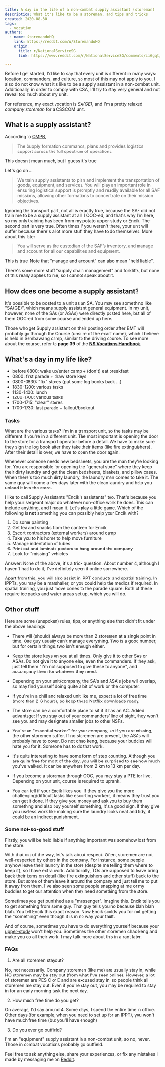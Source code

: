 ```yaml
---
title: A day in the life of a non-combat supply assistant (storeman)
description: What it's like to be a storeman, and tips and tricks
created: 2020-08-30
tags:
  - vocation
authors:
  - name: StoremandoHQ
    link: https://reddit.com/u/StoremandoHQ
    origin:
      title: r/NationalServiceSG
      link: https://www.reddit.com/r/NationalServiceSG/comments/ii6gqt/a_day_in_the_life_of_a_supply_assistant_storeman/

---
```


<alert type="warning">
Before I get started, I'd like to say that every unit is different in many ways: location, commanders, and culture, so most of this may not apply to you. I also do not know what it's like to be a supply assistant in a non-combat unit. Additionally, in order to comply with OSA, I'll try to stay very general and not reveal too much about my unit.
</alert>

For reference, my exact vocation is *SA(GE)*, and I'm a pretty relaxed *company storeman* for a CSSCOM unit.

## What is a supply assistant?
According to [CMPB](https://www.cmpb.gov.sg/web/wcm/connect/cmpb/226de7de-4248-498d-a595-fabee56c4b73/ns-vocations-handbook.pdf?MOD=AJPERES&CACHEID=ROOTWORKSPACE.Z18_1QK41482L8MQ70QO51TJLK00Q6-226de7de-4248-498d-a595-fabee56c4b73-mNB41uf),

> The Supply formation commands, plans and provides logistics support across the full spectrum of operations.

This doesn't mean much, but I guess it's true

Let's go on ...

> We train supply assistants to plan and implement the transportation of goods, equipment, and services. You will play an important role in ensuring logistical support is promptly and readily available for all SAF missions, allowing other formations to concentrate on their mission objectives.

Ignoring the transport part, not all is exactly true, because the SAF did not train me to be a supply assistant at all. I OOC-ed, and that's why I'm here, so my only training has been from my potato upper-study or Encik. The second part is very true. Often times if you weren't there, your unit will suffer because there's a lot more stuff they have to do themselves. More about this later

> You will serve as the custodian of the SAF’s inventory, and manage and account for all our capabilities and equipment.

This is true. Note that "manage and account" can also mean "held liable".

There's some more stuff "supply chain management" and forklifts, but none of this really applies to me, so I cannot speak about it.

## How does one become a supply assistant?

It's possible to be posted to a unit as an SA. You may see something like "SA(GE)", which means supply assistant general equipment. In my unit, however, none of the SAs (or ASAs) were directly posted here, but all of them OOC-ed from some course and ended up here.

Those who get Supply assistant on their posting order after BMT will probably go through the Course (unsure of the exact name), which I believe is held in Sembawang camp, similar to the driving course. To see more about the course, refer to **page 39** of the [**NS Vocations Handbook**](https://www.cmpb.gov.sg/web/wcm/connect/cmpb/226de7de-4248-498d-a595-fabee56c4b73/ns-vocations-handbook.pdf?MOD=AJPERES&CACHEID=ROOTWORKSPACE.Z18_1QK41482L8MQ70QO51TJLK00Q6-226de7de-4248-498d-a595-fabee56c4b73-mNB41uf).


## What's a day in my life like?
- before 0800: wake up/enter camp + (don't) eat breakfast
- 0800: first parade + draw store keys
- 0800-0830: "fix" stores (put some log books back ...)
- 1830-1200: various tasks
- 1130-1400: lunch
- 1200-1700: various tasks
- 1700-1715: "clear" stores
- 1700-1730: last parade + fallout/bookout

### Tasks

What are the various tasks? I'm in a transport unit, so the tasks may be different if you're in a different unit. The most important is opening the door to the store for a transport operator before a detail. We have to make sure they sign the log book after they take their items (like fire extinguishers). After their detail is over, we have to open the door again.

Whenever someone needs new bedsheets, you are the man they're looking for. You are responsible for opening the "general store" where they keep their dirty laundry and get the clean bedsheets, blankets, and pillow cases. When there's too much dirty laundry, the laundry man comes to take it. The same guy will come a few days later with the clean laundry and help you unload it into the store.

I like to call Supply Assistants "Encik's assistants" too. That's because you help your sergeant major do whatever non-office work he does. This can include anything, and I mean it. Let's play a little game. Which of the following is **not** something you can possibly help your Encik with?

1. Do some painting
2. Get tea and snacks from the canteen for Encik
3. Escort contractors (external workers) around camp
4. Take you to his home to help move furniture
5. Manage indentation of lubes
6. Print out and laminate posters to hang around the company
7. Look for "missing" vehicles

Answer: None of the above, it's a trick question. About number 4, although I haven't had to do it, I've definitely seen it online somewhere.

Apart from this, you will also assist in IPPT conducts and spatial training. In IPPTs, you may be a marshaller, or you could help the medics if required. In spatial training, you just move cones to the parade square. Both of these require ice packs and water areas set up, which you will do.


## Other stuff
Here are some (unspoken) rules, tips, or anything else that didn't fit under the above headings

- There will (should) always be more than 2 storemen at a single point in time. One guy usually can't manage everything. Two is a good number, but for certain things, two isn't enough either.

- Keep the store keys on you at all times. Only give it to other SAs or ASAs. Do not give it to anyone else, even the commanders. If they ask, just tell them "I'm not supposed to give these to anyone", and accompany them for whatever they need.

- Depending on your unit/company, the SA's and ASA's jobs will overlap, so may find yourself doing quite a bit of work on the computer.

- If you're in a chill and relaxed unit like me, expect a lot of free time (more than 2-6 hours), so keep those Netflix downloads ready.

- The store can be a comfortable place to sit if it has an AC. Added advantage: If you stay out of your commanders' line of sight, they won't see you and may designate smaller jobs to other NSFs.

- You're an "essential worker" for your company, so if you are missing, the other storemen suffer. If no storemen are present, the ASAs will probably have to cover. Do not chao keng, because your buddies will hate you for it. Someone has to do that work.

- It's quite interesting to have some form of step counting. Although you are quire free for most of the day, you will be surprised to see how much you've walked. It can be anywhere from 2 km to 13 km per day.

- If you become a storeman through OOC, you may stay a PTE for live. Depending on your unit, course is required to uprank.

- You can tell if your Encik likes you. If they give you the more challenging/difficult tasks like escorting workers, it means they trust you can get it done. If they give you money and ask you to buy them something and also buy yourself something, it's a good sign. If they give you useless work like making sure the laundry looks neat and tidy, it could be an indirect punishment.

### Some not-so-good stuff

Firstly, you will be held liable if anything important was somehow lost from the store.

With that out of the way, let's talk about respect. Often, storemen are not well-respected by others in the company. For instance, some people anyhow leave their laundry in the store (despite me telling them where to keep it), so I have extra work. Additionally, TOs are supposed to leave bring back their items on detail (like fire extinguishers and other stuff) back to the store. But some of them leave it around the company and just tell me to put it away from them. I've also seen some people snapping at me or my buddies to get our attention when they need something from the store.

Sometimes you get punished as a "messenger". Imagine this. Encik tells you to get something from some guy. That guy tells you no because blah blah blah. You tell Encik this exact reason. Now Encik scolds you for not getting the "something" even though it is in no way your fault.

And of course, sometimes you have to do everything yourself because your [upper-study](https://www.reddit.com/r/NationalServiceSG/comments/igww0n/please_actually_help_your_understudy/) won't help you. Sometimes the other storemen chao keng and make you do all their work. I may talk more about this in a rant later.

### FAQs

1. Are all storemen stayout?

  No, not necessarily. Company storemen (like me) are usually stay in, while HQ storemen may be stay out (from what I've seen online). However, a lot of storemen are PES C or E and are excused stay in, so people think all storemen are stay out. Even if you're stay out, you may be required to stay in for an early morning task the next day.


2. How much free time do you get?

  On average, I'd say around 4. Some days, I spend the entire time in office. Other days (for example, when you need to set up for an IPPT), you won't have much free time (but you'll have enough)

3. Do you ever go outfield?

  I'm an "equipment" supply assistant in a non-combat unit, so no, never. Those in combat vocations probably go outfield.

Feel free to ask anything else, share your experiences, or fix any mistakes I made by messaging me on [Reddit](https://www.reddit.com/user/StoremandoHQ).